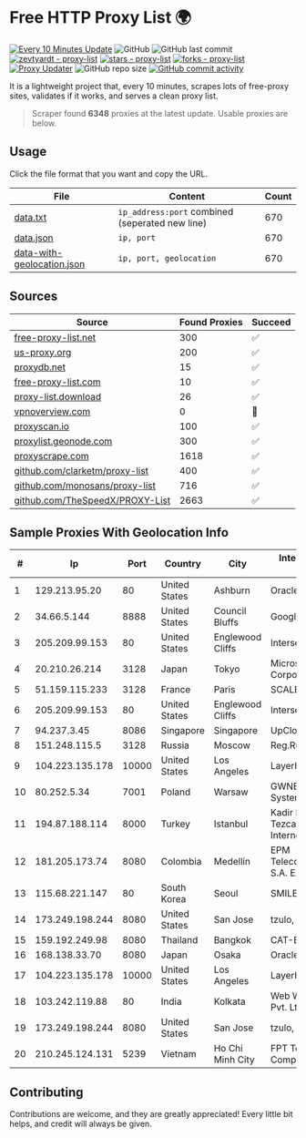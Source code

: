 
# Free HTTP Proxy List 🌍

[![Every 10 Minutes Update](https://github.com/mertguvencli/http-proxy-list/actions/workflows/main.yml/badge.svg?branch=main)](https://github.com/mertguvencli/http-proxy-list/actions/workflows/main.yml)
![GitHub](https://img.shields.io/github/license/mertguvencli/http-proxy-list)
![GitHub last commit](https://img.shields.io/github/last-commit/mertguvencli/http-proxy-list)
[![zevtyardt - proxy-list](https://img.shields.io/static/v1?label=zevtyardt&message=proxy-list&color=blue&logo=github)](https://github.com/zevtyardt/proxy-list "Go to GitHub repo")
[![stars - proxy-list](https://img.shields.io/github/stars/zevtyardt/proxy-list?style=social)](https://github.com/zevtyardt/proxy-list)
[![forks - proxy-list](https://img.shields.io/github/forks/zevtyardt/proxy-list?style=social)](https://github.com/zevtyardt/proxy-list)
[![Proxy Updater](https://github.com/zevtyardt/proxy-list/workflows/Proxy%20Updater/badge.svg)](https://github.com/zevtyardt/proxy-list/actions?query=workflow:"Proxy+Updater")
![GitHub repo size](https://img.shields.io/github/repo-size/zevtyardt/proxy-list)
[![GitHub commit activity](https://img.shields.io/github/commit-activity/m/zevtyardt/proxy-list?logo=commits)](https://github.com/zevtyardt/proxy-list/commits/main)

It is a lightweight project that, every 10 minutes, scrapes lots of free-proxy sites, validates if it works, and serves a clean proxy list.

> Scraper found **6348** proxies at the latest update. Usable proxies are below.

## Usage

Click the file format that you want and copy the URL.

|File|Content|Count|
|----|-------|-----|
|[data.txt](https://raw.githubusercontent.com/mertguvencli/http-proxy-list/main/proxy-list/data.txt)|`ip_address:port` combined (seperated new line)|670|
|[data.json](https://raw.githubusercontent.com/mertguvencli/http-proxy-list/main/proxy-list/data.json)|`ip, port`|670|
|[data-with-geolocation.json](https://raw.githubusercontent.com/mertguvencli/http-proxy-list/main/proxy-list/data-with-geolocation.json)|`ip, port, geolocation`|670|

## Sources

|Source|Found Proxies|Succeed|
|------|-------------|-------|
|[free-proxy-list.net](https://free-proxy-list.net)|300|✅|
|[us-proxy.org](https://www.us-proxy.org)|200|✅|
|[proxydb.net](http://proxydb.net)|15|✅|
|[free-proxy-list.com](https://free-proxy-list.com/?page=&port=&type%5B%5D=http&type%5B%5D=https&up_time=0&search=Search)|10|✅|
|[proxy-list.download](https://www.proxy-list.download/HTTP)|26|✅|
|[vpnoverview.com](https://vpnoverview.com/privacy/anonymous-browsing/free-proxy-servers)|0|🚫|
|[proxyscan.io](https://www.proxyscan.io)|100|✅|
|[proxylist.geonode.com](https://proxylist.geonode.com/api/proxy-list?limit=300&page=1&sort_by=lastChecked&sort_type=desc&protocols=http,https)|300|✅|
|[proxyscrape.com](https://api.proxyscrape.com/v2/?request=displayproxies&protocol=http&timeout=10000&country=all&ssl=all&anonymity=all)|1618|✅|
|[github.com/clarketm/proxy-list](https://raw.githubusercontent.com/clarketm/proxy-list/master/proxy-list-raw.txt)|400|✅|
|[github.com/monosans/proxy-list](https://raw.githubusercontent.com/monosans/proxy-list/main/proxies/http.txt)|716|✅|
|[github.com/TheSpeedX/PROXY-List](https://raw.githubusercontent.com/TheSpeedX/PROXY-List/master/http.txt)|2663|✅|


## Sample Proxies With Geolocation Info

|#|Ip|Port|Country|City|Internet Service Provider|
|-|--|----|-------|----|-------------------------|
|1|129.213.95.20|80|United States|Ashburn|Oracle Corporation|
|2|34.66.5.144|8888|United States|Council Bluffs|Google LLC|
|3|205.209.99.153|80|United States|Englewood Cliffs|Interserver, Inc|
|4|20.210.26.214|3128|Japan|Tokyo|Microsoft Corporation|
|5|51.159.115.233|3128|France|Paris|SCALEWAY|
|6|205.209.99.153|80|United States|Englewood Cliffs|Interserver, Inc|
|7|94.237.3.45|8086|Singapore|Singapore|UpCloud Ltd|
|8|151.248.115.5|3128|Russia|Moscow|Reg.Ru|
|9|104.223.135.178|10000|United States|Los Angeles|LayerHost|
|10|80.252.5.34|7001|Poland|Warsaw|GWNET Autonomus System|
|11|194.87.188.114|8000|Turkey|Istanbul|Kadir Huseyin Tezcan Nosspeed Internet Teknolojileri|
|12|181.205.173.74|8080|Colombia|Medellín|EPM Telecomunicaciones S.A. E.S.P.|
|13|115.68.221.147|80|South Korea|Seoul|SMILESERV|
|14|173.249.198.244|8080|United States|San Jose|tzulo, inc.|
|15|159.192.249.98|8080|Thailand|Bangkok|CAT-BB|
|16|168.138.33.70|8080|Japan|Osaka|Oracle Corporation|
|17|104.223.135.178|10000|United States|Los Angeles|LayerHost|
|18|103.242.119.88|80|India|Kolkata|Web Werks India Pvt. Ltd.|
|19|173.249.198.244|8080|United States|San Jose|tzulo, inc.|
|20|210.245.124.131|5239|Vietnam|Ho Chi Minh City|FPT Telecom Company|



## Contributing

Contributions are welcome, and they are greatly appreciated! Every
little bit helps, and credit will always be given.

